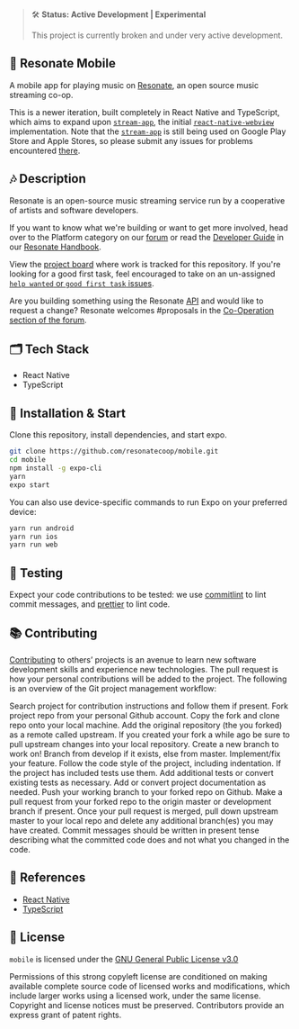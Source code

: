 > 🛠 **Status: Active Development | Experimental**
>
> This project is currently broken and under very active development.

## 🎵 Resonate Mobile

A mobile app for playing music on [Resonate](https://stream.resonate.coop/), an open source music streaming co-op. 

This is a newer iteration, built completely in React Native and TypeScript, which aims to expand upon [`stream-app`](https://github.com/peterklingelhofer/stream-app), the initial [`react-native-webview`](https://github.com/react-native-webview/react-native-webview) implementation. Note that the [`stream-app`](https://github.com/peterklingelhofer/stream-app) is still being used on Google Play Store and Apple Stores, so please submit any issues for problems encountered [there](https://github.com/resonatecoop/stream-app/issues).


## 🎶 Description

Resonate is an open-source music streaming service run by a cooperative of artists and software developers.

If you want to know what we're building or want to get more involved, head over to the Platform category on our [forum](https://community.resonate.is/c/platform/l/latest?board=default) or read the [Developer Guide](https://community.resonate.is/docs?topic=2262) in our [Resonate Handbook](https://community.resonate.is/docs).

View the [project board](https://github.com/resonatecoop/mobile/projects/1) where work is tracked for this repository. If you're looking for a good first task, feel encouraged to take on an un-assigned [`help wanted` or `good first task` issues](https://github.com/resonatecoop/mobile/issues).

Are you building something using the Resonate [API](#api) and would like to request a change? Resonate welcomes #proposals in the [Co-Operation section of the forum](https://community.resonate.is/c/66).


## 🗂 Tech Stack

- React Native
- TypeScript


## 🔧 Installation & Start

Clone this repository, install dependencies, and start expo.

```sh
git clone https://github.com/resonatecoop/mobile.git
cd mobile
npm install -g expo-cli
yarn
expo start
```

You can also use device-specific commands to run Expo on your preferred device:
```sh
yarn run android
yarn run ios
yarn run web
```

## 🧪 Testing
Expect your code contributions to be tested: we use [commitlint](https://commitlint.js.org) to lint commit messages, and [prettier](https://prettier.io) to lint code.


## 📚 Contributing

<a href="https://github.com/resonatecoop/stream/blob/master/CONTRIBUTING.md">Contributing</a> to others’ projects is an avenue to learn new software development skills and experience new technologies. The pull request is how your personal contributions will be added to the project. The following is an overview of the Git project management workflow:

Search project for contribution instructions and follow them if present.
Fork project repo from your personal Github account.
Copy the fork and clone repo onto your local machine.
Add the original repository (the you forked) as a remote called upstream.
If you created your fork a while ago be sure to pull upstream changes into your local repository.
Create a new branch to work on! Branch from develop if it exists, else from master.
Implement/fix your feature.
Follow the code style of the project, including indentation.
If the project has included tests use them.
Add additional tests or convert existing tests as necessary.
Add or convert project documentation as needed.
Push your working branch to your forked repo on Github.
Make a pull request from your forked repo to the origin master or development branch if present.
Once your pull request is merged, pull down upstream master to your local repo and delete any additional branch(es) you may have created.
Commit messages should be written in present tense describing what the committed code does and not what you changed in the code.


## 📖 References

- [React Native](https://reactnative.dev/)
- [TypeScript](https://typescriptlang.org/')


## 📑 License

`mobile` is licensed under the
[GNU General Public License v3.0](https://github.com/peterklingelhofer/stream-app/blob/master/LICENSE)

Permissions of this strong copyleft license are conditioned on making available complete source code of licensed works and modifications, which include larger works using a licensed work, under the same license. Copyright and license notices must be preserved. Contributors provide an express grant of patent rights.
